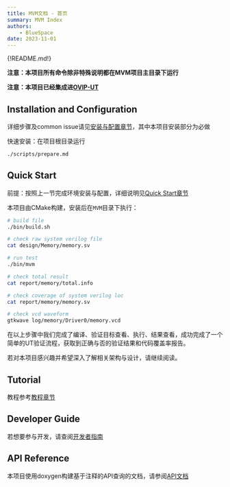 ```yaml
---
title: MVM文档 - 首页
summary: MVM Index
authors:
    - BlueSpace
date: 2023-11-01
---
```


{!README.md!}

**注意：本项目所有命令除非特殊说明都在MVM项目主目录下运行**

**注意：本项目已经集成进[OVIP-UT](https://gitee.com/yaozhicheng/OVIP-UT/blob/master/src/cpp/tb_memory.cpp)**

## Installation and Configuration

详细步骤及common issue请见[安装与配置章节](./prepare.md)，其中本项目安装部分为必做

快速安装：在项目根目录运行

```sh
./scripts/prepare.md
```

## Quick Start

前提：按照上一节完成环境安装与配置，详细说明见[Quick Start章节](./quickstart.md)

本项目由CMake构建，安装后在`MVM`目录下执行：

```sh
# build file
./bin/build.sh

# check raw system verilog file
cat design/Memory/memory.sv

# run test
./bin/mvm

# check total result
cat report/memory/total.info

# check coverage of system verilog loc
cat report/memory/memory.sv

# check vcd waveform
gtkwave log/memory/Driver0/memory.vcd
```

在以上步骤中我们完成了编译、验证目标查看、执行、结果查看，成功完成了一个简单的UT验证流程，获取到正确与否的验证结果和代码覆盖率报告。

若对本项目感兴趣并希望深入了解相关架构与设计，请继续阅读。

## Tutorial

教程参考[教程章节](./tutorial.md)

## Developer Guide

若想要参与开发，请查阅[开发者指南](./developer.md)

## API Reference

本项目使用doxygen构建基于注释的API查询的文档，请参阅[API文档](./doxygen/html/index.html)